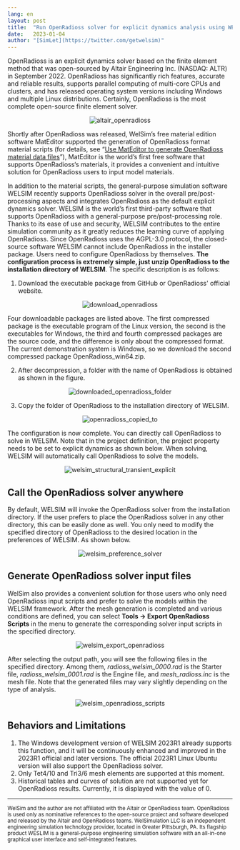 ```yaml
---
lang: en
layout: post
title:  "Run OpenRadioss solver for explicit dynamics analysis using WELSIM"
date:   2023-01-04
author: "[SimLet](https://twitter.com/getwelsim)"
---
```



OpenRadioss is an explicit dynamics solver based on the finite element method that was open-sourced by Altair Engineering Inc. (NASDAQ: ALTR) in September 2022. OpenRadioss has significantly rich features, accurate and reliable results, supports parallel computing of multi-core CPUs and clusters, and has released operating system versions including Windows and multiple Linux distributions. Certainly, OpenRadioss is the most complete open-source finite element solver.

<p align="center">
  <img src="\assets\blog\20230104\altair_openradioss.png" alt="altair_openradioss" />
</p>

Shortly after OpenRadioss was released, WelSim’s free material edition software MatEditor supported the generation of OpenRadioss format material scripts (for details, see “[Use MatEditor to generate OpenRadioss material data files](/2022/11/26/use-mateditor-to-generate-openradioss-material-data-files.html)”), MatEditor is the world’s first free software that supports OpenRadioss‘s materials, it provides a convenient and intuitive solution for OpenRadioss users to input model materials.

In addition to the material scripts, the general-purpose simulation software WELSIM recently supports OpenRadioss solver in the overall pre/post-processing aspects and integrates OpenRadioss as the default explicit dynamics solver. WELSIM is the world’s first third-party software that supports OpenRadioss with a general-purpose pre/post-processing role. Thanks to its ease of use and security, WELSIM contributes to the entire simulation community as it greatly reduces the learning curve of applying OpenRadioss. Since OpenRadioss uses the AGPL-3.0 protocol, the closed-source software WELSIM cannot include OpenRadioss in the installer package. Users need to configure OpenRadioss by themselves. **The configuration process is extremely simple, just unzip OpenRadioss to the installation directory of WELSIM**. The specific description is as follows:

1. Download the executable package from GitHub or OpenRadioss' official website.

<p align="center">
  <img src="\assets\blog\20230104\download_openradioss.png" alt="download_openradioss" />
</p>

Four downloadable packages are listed above. The first compressed package is the executable program of the Linux version, the second is the executables for Windows, the third and fourth compressed packages are the source code, and the difference is only about the compressed format. The current demonstration system is Windows, so we download the second compressed package OpenRadioss_win64.zip.

2. After decompression, a folder with the name of OpenRadioss is obtained as shown in the figure.

<p align="center">
  <img src="\assets\blog\20230104\downloaded_openradioss_folder.png" alt="downloaded_openradioss_folder" />
</p>

3. Copy the folder of OpenRadioss to the installation directory of WELSIM.

<p align="center">
  <img src="\assets\blog\20230104\openradioss_copied_to.png" alt="openradioss_copied_to" />
</p>

The configuration is now complete. You can directly call OpenRadioss to solve in WELSIM. Note that in the project definition, the project property needs to be set to explicit dynamics as shown below. When solving, WELSIM will automatically call OpenRadioss to solve the models.

<p align="center">
  <img src="\assets\blog\20230104\welsim_structural_transient_explicit.png" alt="welsim_structural_transient_explicit" />
</p>

## Call the OpenRadioss solver anywhere
By default, WELSIM will invoke the OpenRadioss solver from the installation directory. If the user prefers to place the OpenRadioss solver in any other directory, this can be easily done as well. You only need to modify the specified directory of OpenRadioss to the desired location in the preferences of WELSIM. As shown below.

<p align="center">
  <img src="\assets\blog\20230104\welsim_preference_solver.png" alt="welsim_preference_solver" />
</p>

## Generate OpenRadioss solver input files
WelSim also provides a convenient solution for those users who only need OpenRadioss input scripts and prefer to solve the models within the WELSIM framework. After the mesh generation is completed and various conditions are defined, you can select **Tools -> Export OpenRadioss Scripts** in the menu to generate the corresponding solver input scripts in the specified directory.

<p align="center">
  <img src="\assets\blog\20230104\welsim_export_openradioss.png" alt="welsim_export_openradioss" />
</p>

After selecting the output path, you will see the following files in the specified directory. Among them, *radioss_welsim_0000.rad* is the Starter file, *radioss_welsim_0001.rad* is the Engine file, and *mesh_radioss.inc* is the mesh file. Note that the generated files may vary slightly depending on the type of analysis.

<p align="center">
  <img src="\assets\blog\20230104\welsim_openradioss_scripts.png" alt="welsim_openradioss_scripts" />
</p>


## Behaviors and Limitations
1. The Windows development version of WELSIM 2023R1 already supports this function, and it will be continuously enhanced and improved in the 2023R1 official and later versions. The official 2023R1 Linux Ubuntu version will also support the OpenRadioss solver.
2. Only Tet4/10 and Tri3/6 mesh elements are supported at this moment.
3. Historical tables and curves of solution are not supported yet for OpenRadioss results. Currently, it is displayed with the value of 0.

******

<small>
WelSim and the author are not affiliated with the Altair or OpenRadioss team. OpenRadioss is used only as nominative references to the open-source project and software developed and released by the Altair and OpenRadioss teams.
</small>

<small>
WelSimulation LLC is an independent engineering simulation technology provider, located in Greater Pittsburgh, PA. Its flagship product WESLIM is a general-purpose engineering simulation software with an all-in-one graphical user interface and self-integrated features.
</small>

